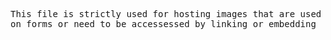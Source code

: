 <tt>This file is strictly used for hosting images that are used on forms or need to be accessessed by linking or embedding</tt>

